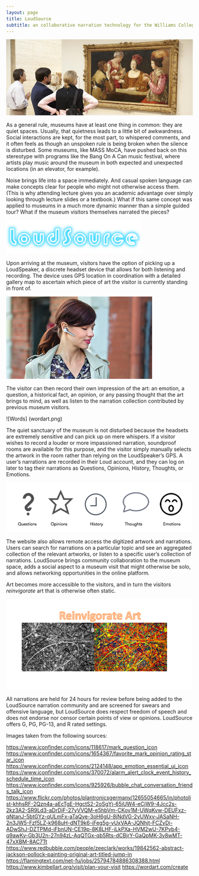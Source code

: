 ```yaml
---
layout: page
title: LoudSource
subtitle: an collaborative narration technology for the Williams College Art Museum
---
```


![Visitors](visitors.jpg)


As a general rule, museums have at least one thing in common: they are quiet spaces. Usually, that quietness leads to a little
bit of awkwardness. Social interactions are kept, for the most part, to whispered comments, and it often feels as though an 
unspoken rule is being broken when the silence is disturbed. Some museums, like MASS MoCA, have pushed back on this stereotype
with programs like the Bang On A Can music festival, where artists play music around the museum in both expected 
and unexpected locations (in an elevator, for example). 

Noise brings life into a space immediately. And casual spoken language can make concepts clear for people who might not otherwise access them. (This is why attending lecture gives you an academic advantage over simply looking through lecture slides or a textbook.)
What if this same concept was applied to museums in a much more dynamic manner than a simple guided tour? What if the museum
visitors themselves narrated the pieces?

![Logo](logo.png)
	
  Upon arriving at the museum, visitors have the option of picking up a LoudSpeaker, a discrete headset device that allows
  for both listening and recording. The device uses GPS location in coordination with a detailed gallery map to ascertain which piece of art the visitor is currently standing in front of. 
  
  ![Bluetooth](bluetooth.png)
  
  The visitor can then record their own impression of the art: 
  an emotion, a question, a historical fact, an opinion, or any passing thought that the art brings to mind, as well as listen
  to the narration collection contributed by previous museum visitors.
  
  ![Words] (wordart.png)
  
  The quiet sanctuary of the museum is not disturbed because the headsets are extremely sensitive and can pick up on mere 
whispers. If a visitor wishes to record a louder or more impassioned narration, soundproof rooms are available for this 
purpose, and the visitor simply manually selects the artwork in the room rather than relying on the LoudSpeaker’s GPS. 
A user’s narrations are recorded in their Loud account, and they can log on later to tag their narrations as Questions, 
Opinions, History, Thoughts, or Emotions. 

![Tags](tags.png)

The website also allows remote access the digitized artwork and narrations. 
Users can search for narrations on a particular topic and see an aggregated collection of the relevant artworks, or listen to a specific user’s collection of narrations. LoudSource brings community collaboration to the museum space, adds a social aspect to a museum visit that might otherwise be solo, and allows networking opportunities in the online platform. 

Art becomes more accessible to the visitors, and in turn the visitors *reinvigorate* art that is otherwise often static.

![Reinvigorate](reinvigorate.png)

All narrations are held for 24 hours for review before being added to the LoudSource narration community and are screened 
for swears and offensive language, but LoudSource does respect freedom of speech and does not endorse nor censor 
certain points of view or opinions. LoudSource offers G, PG, PG-13, and R rated settings.

Images taken from the following sources:

https://www.iconfinder.com/icons/118617/mark_question_icon
https://www.iconfinder.com/icons/1654367/favorite_mark_opinion_rating_star_icon
https://www.iconfinder.com/icons/2124148/app_emotion_essential_ui_icon
https://www.iconfinder.com/icons/370072/alarm_alert_clock_event_history_schedule_time_icon
https://www.iconfinder.com/icons/925926/bubble_chat_conversation_friends_talk_icon
https://www.flickr.com/photos/plantronicsgermany/12655054665/in/photolist-khhsRF-2Qzn4a-aEcTgE-HgctS2-2oSgYj-65iUW4-eCjW9-4Jcc2s-2kz3A2-SR9Ld3-aDrDjF-27yVVQM-e5hbVm-CKov1M-UWqKvw-DEUFxz-qNtanJ-5btGYz-qULmFx-aTaQye-3oH6gU-8jNdVG-2yUWxv-JASaNH-2n3JW5-Fzf5LZ-k968uH-dNT9k6-iFeg5g-vUxVAA-JQNhjt-FCZvDi-ADwShJ-DZTPMd-iFbnUN-CE19p-8K8LHF-iLkPXa-HVM2wU-7KPyb4-q9awKy-Gb3U2n-27n94zL-AqQTGx-qb5Rts-dCBjrY-GaQpMK-3y8wMT-47xXBM-8AC7Tt
https://www.redbubble.com/people/zeeclark/works/19842562-abstract-jackson-pollock-painting-original-art-titled-jump-in
https://flamingtext.com/net-fu/jobs/25794784886308388.html
https://www.kimbellart.org/visit/plan-your-visit
https://wordart.com/create


